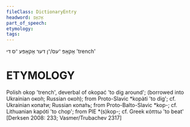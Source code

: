 ```yaml
---
fileClass: DictionaryEntry
headword: אָקאָפּ
part_of_speech: 
etymology: 
tags: 
---
```

אָקאָפּ
־עס/־ן
דער
אָקאָפּע
־ס
די
'trench'

ETYMOLOGY
===========
Polish okop 'trench', deverbal of okopać 'to dig around'; (borrowed into Ukrainian око́п; Russian око́п); from Proto-Slavic *kopàti 'to dig'; cf. Ukrainian копа́ти; Russian копа́ть; from Proto-Balto-Slavic *kop-; cf. Lithuanian kapóti 'to chop'; from PIE *(s)kop-; cf. Greek  κόπτω 'to beat'
[Derksen 2008: 233; Vasmer/Trubachev 2317]